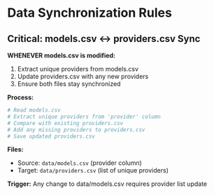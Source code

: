 # Data Synchronization Rules

## Critical: models.csv ↔ providers.csv Sync

**WHENEVER models.csv is modified:**
1. Extract unique providers from models.csv
2. Update providers.csv with any new providers
3. Ensure both files stay synchronized

**Process:**
```python
# Read models.csv
# Extract unique providers from 'provider' column
# Compare with existing providers.csv
# Add any missing providers to providers.csv
# Save updated providers.csv
```

**Files:**
- Source: `data/models.csv` (provider column)
- Target: `data/providers.csv` (list of unique providers)

**Trigger:** Any change to data/models.csv requires provider list update
